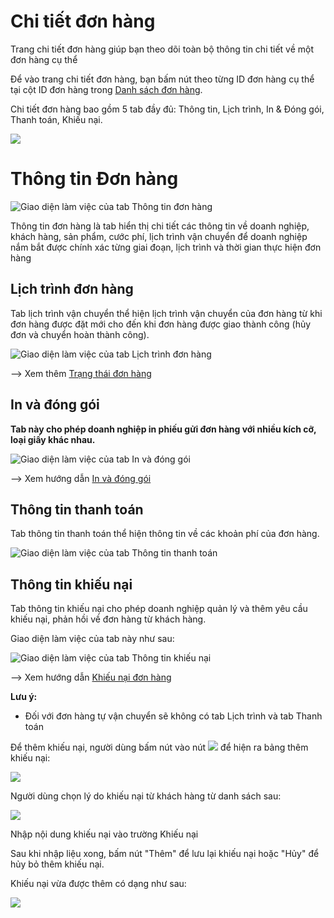 #  Chi tiết đơn hàng

Trang chi tiết đơn hàng giúp bạn theo dõi toàn bộ thông tin chi tiết về một đơn hàng cụ thể

Để vào trang chi tiết đơn hàng, bạn bấm nút theo từng ID đơn hàng cụ thể tại cột ID đơn hàng trong [Danh sách đơn hàng](https://new.nhanh.vn/order/manage/index).

Chi tiết đơn hàng bao gồm 5 tab đầy đủ: Thông tin, Lịch trình,  In & Đóng gói, Thanh toán, Khiếu nại.

![](https://raw.githubusercontent.com/nhanhapi/manual/master/docs/don-hang/img/chi-tiet-don-hang-9.png)

# Thông tin Đơn hàng

![Giao diện làm việc của tab Thông tin đơn hàng](https://raw.githubusercontent.com/nhanhapi/manual/master/docs/don-hang/img/chi-tiet-don-hang-1.png)

Thông tin đơn hàng là tab hiển thị chi tiết các thông tin về doanh nghiệp, khách hàng, sản phẩm, cước phí, lịch trình vận chuyển để doanh nghiệp nắm bắt được chính xác từng giai đoạn, lịch trình và thời gian thực hiện đơn hàng

## Lịch trình đơn hàng

Tab lịch trình vận chuyển thể hiện lịch trình vận chuyển của đơn hàng từ khi đơn hàng được đặt mới cho đến khi đơn hàng được giao thành công (hủy đơn và chuyển hoàn thành công). 

![Giao diện làm việc của tab Lịch trình đơn hàng](https://raw.githubusercontent.com/nhanhapi/manual/master/docs/don-hang/img/chi-tiet-don-hang-2.png)

--> Xem thêm [Trạng thái đơn hàng](https://manual.nhanh.vn/don-hang/danh-sach-don-hang/trang-thai-don-hang)

## In và đóng gói

**Tab này cho phép doanh nghiệp in phiếu gửi đơn hàng với nhiều kích cỡ, loại giấy khác nhau.**

![Giao diện làm việc của tab In và đóng gói](https://raw.githubusercontent.com/nhanhapi/manual/master/docs/don-hang/img/chi-tiet-don-hang-3.png)

--> Xem hướng dẫn [In và đóng gói](https://manual.nhanh.vn/don-hang/quy-trinh-xu-ly-don-hang/in-va-dong-goi-don-hang)

## Thông tin thanh toán

Tab thông tin thanh toán thể hiện thông tin về các khoản phí của đơn hàng.

![Giao diện làm việc của tab Thông tin thanh toán](link)

## Thông tin khiếu nại

Tab thông tin khiếu nại cho phép doanh nghiệp quản lý và thêm yêu cầu khiếu nại, phản hồi về đơn hàng từ khách hàng. 

Giao diện làm việc của tab này như sau:

![Giao diện làm việc của tab Thông tin khiếu nại](https://raw.githubusercontent.com/nhanhapi/manual/master/docs/don-hang/img/chi-tiet-don-hang-4.png)

--> Xem hướng dẫn [Khiếu nại đơn hàng](https://manual.nhanh.vn/don-hang/khieu-nai-don-hang)


**Lưu ý:**
- Đối với đơn hàng tự vận chuyển sẽ không có tab Lịch trình và tab Thanh toán

Để thêm khiếu nại, người dùng bấm nút vào nút ![](https://raw.githubusercontent.com/nhanhapi/manual/master/docs/don-hang/img/chi-tiet-don-hang-5.png)  để hiện ra bảng thêm khiếu nại:

![](https://raw.githubusercontent.com/nhanhapi/manual/master/docs/don-hang/img/chi-tiet-don-hang-6.png)

Người dùng chọn lý do khiếu nại từ khách hàng từ danh sách sau:

![](https://raw.githubusercontent.com/nhanhapi/manual/master/docs/don-hang/img/chi-tiet-don-hang-7.png)

Nhập nội dung khiếu nại vào trường Khiếu nại

Sau khi nhập liệu xong, bấm nút "Thêm" để lưu lại khiếu nại hoặc "Hủy" để hủy bỏ thêm khiếu nại.

Khiếu nại vừa được thêm có dạng như sau:

![](https://raw.githubusercontent.com/nhanhapi/manual/master/docs/don-hang/img/chi-tiet-don-hang-8.png)




